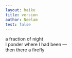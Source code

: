 ```yaml
---
layout: haiku
title: version
author: Neelam
test: false
---
```


a fraction of night <br>
I ponder where I had been — <br>
then there a firefly <br>
